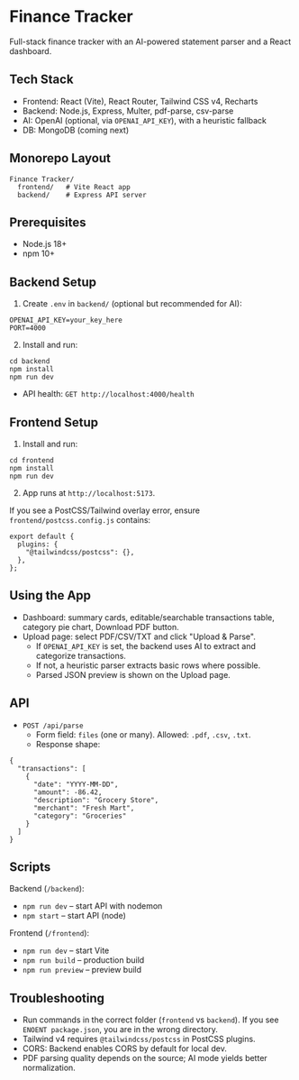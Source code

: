 # Finance Tracker

Full-stack finance tracker with an AI-powered statement parser and a React dashboard.

## Tech Stack

- Frontend: React (Vite), React Router, Tailwind CSS v4, Recharts
- Backend: Node.js, Express, Multer, pdf-parse, csv-parse
- AI: OpenAI (optional, via `OPENAI_API_KEY`), with a heuristic fallback
- DB: MongoDB (coming next)

## Monorepo Layout

```
Finance Tracker/
  frontend/   # Vite React app
  backend/    # Express API server
```

## Prerequisites

- Node.js 18+
- npm 10+

## Backend Setup

1. Create `.env` in `backend/` (optional but recommended for AI):

```
OPENAI_API_KEY=your_key_here
PORT=4000
```

2. Install and run:

```
cd backend
npm install
npm run dev
```

- API health: `GET http://localhost:4000/health`

## Frontend Setup

1. Install and run:

```
cd frontend
npm install
npm run dev
```

2. App runs at `http://localhost:5173`.

If you see a PostCSS/Tailwind overlay error, ensure `frontend/postcss.config.js` contains:

```
export default {
  plugins: {
    "@tailwindcss/postcss": {},
  },
};
```

## Using the App

- Dashboard: summary cards, editable/searchable transactions table, category pie chart, Download PDF button.
- Upload page: select PDF/CSV/TXT and click "Upload & Parse".
  - If `OPENAI_API_KEY` is set, the backend uses AI to extract and categorize transactions.
  - If not, a heuristic parser extracts basic rows where possible.
  - Parsed JSON preview is shown on the Upload page.

## API

- `POST /api/parse`
  - Form field: `files` (one or many). Allowed: `.pdf`, `.csv`, `.txt`.
  - Response shape:

```
{
  "transactions": [
    {
      "date": "YYYY-MM-DD",
      "amount": -86.42,
      "description": "Grocery Store",
      "merchant": "Fresh Mart",
      "category": "Groceries"
    }
  ]
}
```

## Scripts

Backend (`/backend`):

- `npm run dev` – start API with nodemon
- `npm start` – start API (node)

Frontend (`/frontend`):

- `npm run dev` – start Vite
- `npm run build` – production build
- `npm run preview` – preview build

## Troubleshooting

- Run commands in the correct folder (`frontend` vs `backend`). If you see `ENOENT package.json`, you are in the wrong directory.
- Tailwind v4 requires `@tailwindcss/postcss` in PostCSS plugins.
- CORS: Backend enables CORS by default for local dev.
- PDF parsing quality depends on the source; AI mode yields better normalization.


